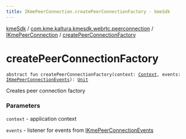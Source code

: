 ```yaml
---
title: IKmePeerConnection.createPeerConnectionFactory - kmeSdk
---
```


[kmeSdk](../../index.html) / [com.kme.kaltura.kmesdk.webrtc.peerconnection](../index.html) / [IKmePeerConnection](index.html) / [createPeerConnectionFactory](./create-peer-connection-factory.html)

# createPeerConnectionFactory

`abstract fun createPeerConnectionFactory(context: `[`Context`](https://developer.android.com/reference/android/content/Context.html)`, events: `[`IKmePeerConnectionEvents`](../-i-kme-peer-connection-events/index.html)`): `[`Unit`](https://kotlinlang.org/api/latest/jvm/stdlib/kotlin/-unit/index.html)

Creates peer connection factory

### Parameters

`context` - application context

`events` - listener for events from [IKmePeerConnectionEvents](../-i-kme-peer-connection-events/index.html)